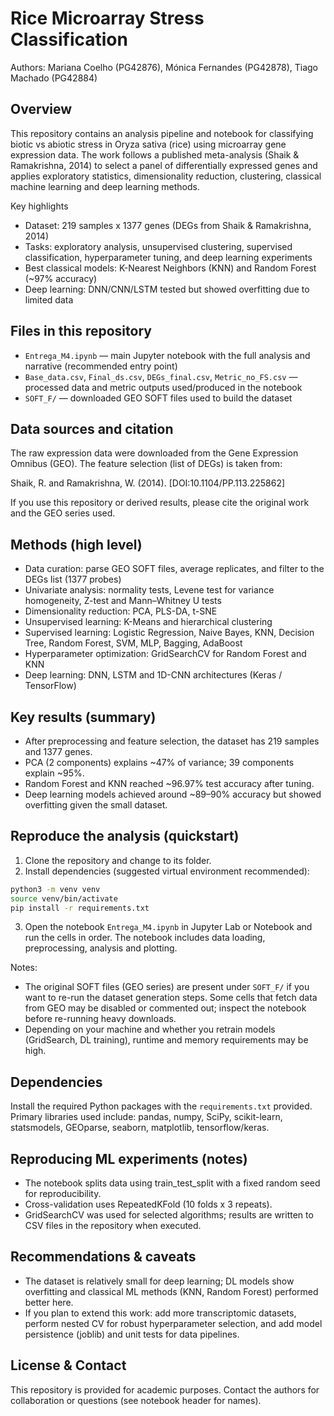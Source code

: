 # Rice Microarray Stress Classification

Authors: Mariana Coelho (PG42876), Mónica Fernandes (PG42878), Tiago Machado (PG42884)

## Overview

This repository contains an analysis pipeline and notebook for classifying biotic vs abiotic stress in Oryza sativa (rice) using microarray gene expression data. The work follows a published meta-analysis (Shaik & Ramakrishna, 2014) to select a panel of differentially expressed genes and applies exploratory statistics, dimensionality reduction, clustering, classical machine learning and deep learning methods.

Key highlights
- Dataset: 219 samples x 1377 genes (DEGs from Shaik & Ramakrishna, 2014)
- Tasks: exploratory analysis, unsupervised clustering, supervised classification, hyperparameter tuning, and deep learning experiments
- Best classical models: K-Nearest Neighbors (KNN) and Random Forest (~97% accuracy)
- Deep learning: DNN/CNN/LSTM tested but showed overfitting due to limited data

## Files in this repository

- `Entrega_M4.ipynb` — main Jupyter notebook with the full analysis and narrative (recommended entry point)
- `Base_data.csv`, `Final_ds.csv`, `DEGs_final.csv`, `Metric_no_FS.csv` — processed data and metric outputs used/produced in the notebook
- `SOFT_F/` — downloaded GEO SOFT files used to build the dataset

## Data sources and citation

The raw expression data were downloaded from the Gene Expression Omnibus (GEO). The feature selection (list of DEGs) is taken from:

Shaik, R. and Ramakrishna, W. (2014). [DOI:10.1104/PP.113.225862]

If you use this repository or derived results, please cite the original work and the GEO series used.

## Methods (high level)

- Data curation: parse GEO SOFT files, average replicates, and filter to the DEGs list (1377 probes)
- Univariate analysis: normality tests, Levene test for variance homogeneity, Z-test and Mann–Whitney U tests
- Dimensionality reduction: PCA, PLS-DA, t-SNE
- Unsupervised learning: K-Means and hierarchical clustering
- Supervised learning: Logistic Regression, Naive Bayes, KNN, Decision Tree, Random Forest, SVM, MLP, Bagging, AdaBoost
- Hyperparameter optimization: GridSearchCV for Random Forest and KNN
- Deep learning: DNN, LSTM and 1D-CNN architectures (Keras / TensorFlow)

## Key results (summary)

- After preprocessing and feature selection, the dataset has 219 samples and 1377 genes.
- PCA (2 components) explains ~47% of variance; 39 components explain ~95%.
- Random Forest and KNN reached ~96.97% test accuracy after tuning.
- Deep learning models achieved around ~89–90% accuracy but showed overfitting given the small dataset.

## Reproduce the analysis (quickstart)

1. Clone the repository and change to its folder.
2. Install dependencies (suggested virtual environment recommended):

```bash
python3 -m venv venv
source venv/bin/activate
pip install -r requirements.txt
```

3. Open the notebook `Entrega_M4.ipynb` in Jupyter Lab or Notebook and run the cells in order. The notebook includes data loading, preprocessing, analysis and plotting.

Notes:
- The original SOFT files (GEO series) are present under `SOFT_F/` if you want to re-run the dataset generation steps. Some cells that fetch data from GEO may be disabled or commented out; inspect the notebook before re-running heavy downloads.
- Depending on your machine and whether you retrain models (GridSearch, DL training), runtime and memory requirements may be high.

## Dependencies

Install the required Python packages with the `requirements.txt` provided. Primary libraries used include: pandas, numpy, SciPy, scikit-learn, statsmodels, GEOparse, seaborn, matplotlib, tensorflow/keras.

## Reproducing ML experiments (notes)

- The notebook splits data using train_test_split with a fixed random seed for reproducibility.
- Cross-validation uses RepeatedKFold (10 folds x 3 repeats).
- GridSearchCV was used for selected algorithms; results are written to CSV files in the repository when executed.

## Recommendations & caveats

- The dataset is relatively small for deep learning; DL models show overfitting and classical ML methods (KNN, Random Forest) performed better here.
- If you plan to extend this work: add more transcriptomic datasets, perform nested CV for robust hyperparameter selection, and add model persistence (joblib) and unit tests for data pipelines.

## License & Contact

This repository is provided for academic purposes. Contact the authors for collaboration or questions (see notebook header for names).
